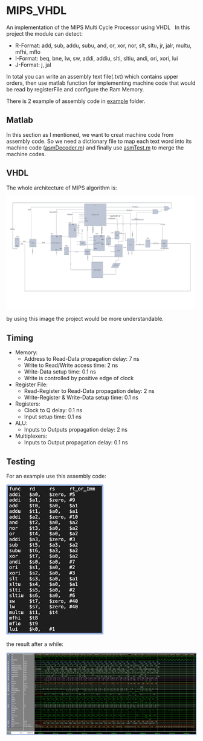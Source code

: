 # MIPS_VHDL
An implementation of the MIPS Multi Cycle Processor using VHDL
 
In this project the module can detect:
* R-Format: add, sub, addu, subu, and, or, xor, nor, slt, sltu, jr, jalr, multu, mfhi, mflo
* I-Format: beq, bne, lw, sw, addi, addiu, slti, sltiu, andi, ori, xori, lui
* J-Format: j, jal

In total you can write an assembly text file(.txt) which contains upper orders, then use matlab function for implementing machine code that would be read by registerFile and configure the Ram Memory.

There is 2 example of assembly code in [example](example) folder. 
## Matlab
In this section as I mentioned, we want to creat machine code from assembly code. So we need a dictionary file to map each text word into its machine code ([asmDecoder.m](matlab/asmDecoder.m)) and finally use [asmTest.m](matlab/asmTest.m) to merge the machine codes.
## VHDL
The whole architecture of MIPS algorithm is:

![alt text](schematics/architecture.png)

by using this image the project would be more understandable.

## Timing
* Memory:
  * Address to Read-Data propagation delay: 7 ns
  * Write to Read/Write access time: 2 ns
  * Write-Data setup time: 0.1 ns
  * Write is controlled by positive edge of clock
* Register File:
  * Read-Register to Read-Data propagation delay: 2 ns
  * Write-Register & Write-Data setup time: 0.1 ns
* Registers:
  * Clock to Q delay: 0.1 ns
  * Input setup time: 0.1 ns
* ALU:
  * Inputs to Outputs propagation delay: 2 ns
* Multiplexers:
  * Inputs to Output propagation delay: 0.1 ns
 
## Testing
For an example use this assembly code:

![alt text](test/assemblyCode.png)

the result after a while:

![alt text](test/Result.png)
